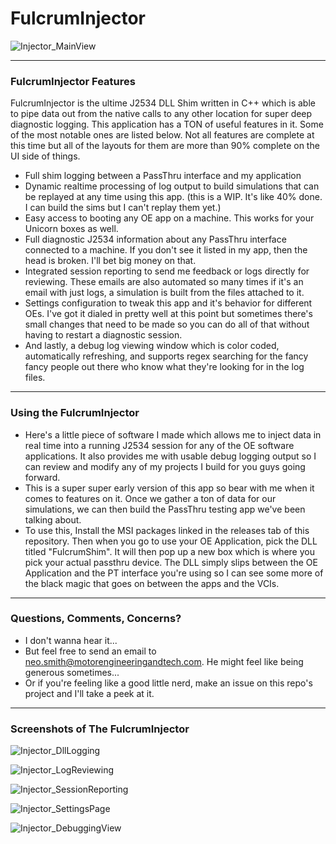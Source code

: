 # FulcrumInjector

![Injector_MainView](https://user-images.githubusercontent.com/62027458/159094953-dffce034-5254-498e-8ef7-02c57c7a3726.PNG)

---

### FulcrumInjector Features
FulcrumInjector is the ultime J2534 DLL Shim written in C++ which is able to pipe data out from the native calls to any other location for super deep diagnostic logging.  This application has a TON of useful features in it. Some of the most notable ones are listed below. Not all features are complete at this time but all of the layouts for them are more than 90% complete on the UI side of things.
- Full shim logging between a PassThru interface and my application
- Dynamic realtime processing of log output to build simulations that can be replayed at any time using this app. (this is a WIP. It's like 40% done. I can build the sims but I can't replay them yet.)
- Easy access to booting any OE app on a machine. This works for your Unicorn boxes as well. 
- Full diagnostic J2534 information about any PassThru interface connected to a machine. If you don't see it listed in my app, then the head is broken. I'll bet big money on that.
- Integrated session reporting to send me feedback or logs directly for reviewing. These emails are also automated so many times if it's an email with just logs, a simulation is built from the files attached to it. 
- Settings configuration to tweak this app and it's behavior for different OEs. I've got it dialed in pretty well at this point but sometimes there's small changes that need to be made so you can do all of that without having to restart a diagnostic session.
- And lastly, a debug log viewing window which is color coded, automatically refreshing, and supports regex searching for the fancy fancy people out there who know what they're looking for in the log files.

---

### Using the FulcrumInjector

- Here's a little piece of software I made which allows me to inject data in real time into a running J2534 session for any of the OE software applications. It also provides me with usable debug logging output so I can review and modify any of my projects I build for you guys going forward.
- This is a super super early version of this app so bear with me when it comes to features on it. Once we gather a ton of data for our simulations, we can then build the PassThru testing app we've been talking about.
- To use this, Install the MSI packages linked in the releases tab of this repository. Then when you go to use your OE Application, pick the DLL titled "FulcrumShim". It will then pop up a new box which is where you pick your actual passthru device. The DLL simply slips between the OE Application and the PT interface you're using so I can see some more of the black magic that goes on between the apps and the VCIs. 

---

### Questions, Comments, Concerns? 
- I don't wanna hear it...
- But feel free to send an email to neo.smith@motorengineeringandtech.com. He might feel like being generous sometimes...
- Or if you're feeling like a good little nerd, make an issue on this repo's project and I'll take a peek at it.

--- 

### Screenshots of The FulcrumInjector
![Injector_DllLogging](https://user-images.githubusercontent.com/62027458/150359675-b8639413-fed9-4a25-84b3-8dba5ad96c50.PNG)

![Injector_LogReviewing](https://user-images.githubusercontent.com/62027458/150359678-a0066a0f-980b-4a8d-a585-79cfb2dbd795.PNG)

![Injector_SessionReporting](https://user-images.githubusercontent.com/62027458/150359682-0a0a3b61-5e89-48a3-ae08-b15339ad0999.PNG)

![Injector_SettingsPage](https://user-images.githubusercontent.com/62027458/150359686-88da0940-78ea-4754-9121-41c4172a5844.PNG)

![Injector_DebuggingView](https://user-images.githubusercontent.com/62027458/150594178-d65d1535-ddd8-4a2d-a5d1-d0feca2e19f9.PNG)
